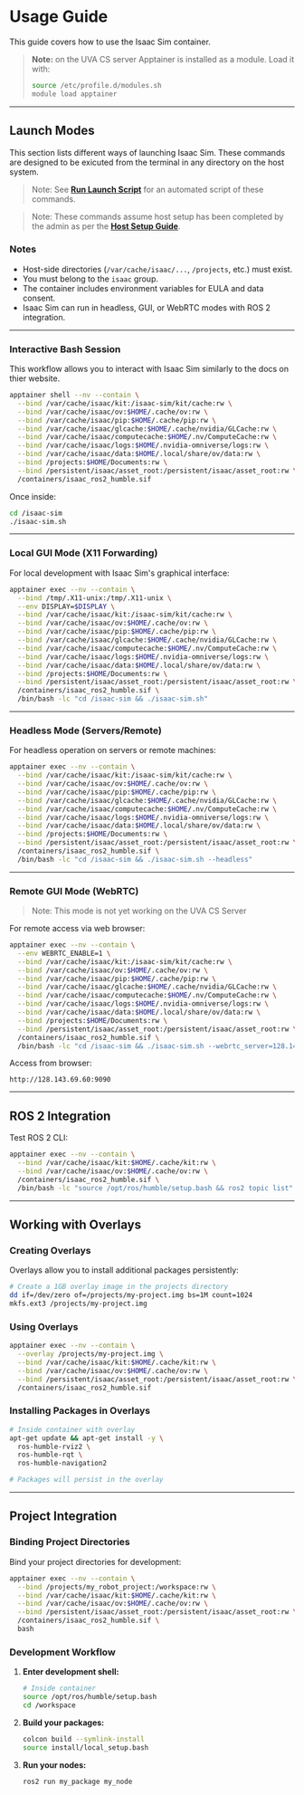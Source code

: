 # Usage Guide

This guide covers how to use the Isaac Sim container.

> **Note:** on the UVA CS server Apptainer is installed as a module. Load it with:
>
> ```bash
> source /etc/profile.d/modules.sh
> module load apptainer
> ```

---

## Launch Modes
This section lists different ways of launching Isaac Sim. These commands are designed to be exicuted from the terminal in any directory on the host system.

> Note: 
> See **[Run Launch Script](/docs/script_docs/isaac_container.md)** for an automated script of these commands.

> Note: 
> These commands assume host setup has been completed by the admin as per the **[Host Setup Guide](/docs/host_setup.md)**.

### Notes

* Host-side directories (`/var/cache/isaac/...`, `/projects`, etc.) must exist.
* You must belong to the `isaac` group.
* The container includes environment variables for EULA and data consent.
* Isaac Sim can run in headless, GUI, or WebRTC modes with ROS 2 integration.

---

### Interactive Bash Session
This workflow allows you to interact with Isaac Sim similarly to the docs on thier website.

```bash
apptainer shell --nv --contain \
  --bind /var/cache/isaac/kit:/isaac-sim/kit/cache:rw \
  --bind /var/cache/isaac/ov:$HOME/.cache/ov:rw \
  --bind /var/cache/isaac/pip:$HOME/.cache/pip:rw \
  --bind /var/cache/isaac/glcache:$HOME/.cache/nvidia/GLCache:rw \
  --bind /var/cache/isaac/computecache:$HOME/.nv/ComputeCache:rw \
  --bind /var/cache/isaac/logs:$HOME/.nvidia-omniverse/logs:rw \
  --bind /var/cache/isaac/data:$HOME/.local/share/ov/data:rw \
  --bind /projects:$HOME/Documents:rw \
  --bind /persistent/isaac/asset_root:/persistent/isaac/asset_root:rw \
  /containers/isaac_ros2_humble.sif
```

Once inside:

```bash
cd /isaac-sim
./isaac-sim.sh
```

---

### Local GUI Mode (X11 Forwarding)

For local development with Isaac Sim's graphical interface:

```bash
apptainer exec --nv --contain \
  --bind /tmp/.X11-unix:/tmp/.X11-unix \
  --env DISPLAY=$DISPLAY \
  --bind /var/cache/isaac/kit:/isaac-sim/kit/cache:rw \
  --bind /var/cache/isaac/ov:$HOME/.cache/ov:rw \
  --bind /var/cache/isaac/pip:$HOME/.cache/pip:rw \
  --bind /var/cache/isaac/glcache:$HOME/.cache/nvidia/GLCache:rw \
  --bind /var/cache/isaac/computecache:$HOME/.nv/ComputeCache:rw \
  --bind /var/cache/isaac/logs:$HOME/.nvidia-omniverse/logs:rw \
  --bind /var/cache/isaac/data:$HOME/.local/share/ov/data:rw \
  --bind /projects:$HOME/Documents:rw \
  --bind /persistent/isaac/asset_root:/persistent/isaac/asset_root:rw \
  /containers/isaac_ros2_humble.sif \
  /bin/bash -lc "cd /isaac-sim && ./isaac-sim.sh"
```

---

### Headless Mode (Servers/Remote)

For headless operation on servers or remote machines:

```bash
apptainer exec --nv --contain \
  --bind /var/cache/isaac/kit:/isaac-sim/kit/cache:rw \
  --bind /var/cache/isaac/ov:$HOME/.cache/ov:rw \
  --bind /var/cache/isaac/pip:$HOME/.cache/pip:rw \
  --bind /var/cache/isaac/glcache:$HOME/.cache/nvidia/GLCache:rw \
  --bind /var/cache/isaac/computecache:$HOME/.nv/ComputeCache:rw \
  --bind /var/cache/isaac/logs:$HOME/.nvidia-omniverse/logs:rw \
  --bind /var/cache/isaac/data:$HOME/.local/share/ov/data:rw \
  --bind /projects:$HOME/Documents:rw \
  --bind /persistent/isaac/asset_root:/persistent/isaac/asset_root:rw \
  /containers/isaac_ros2_humble.sif \
  /bin/bash -lc "cd /isaac-sim && ./isaac-sim.sh --headless"
```

---

### Remote GUI Mode (WebRTC)

> Note:
> This mode is not yet working on the UVA CS Server

For remote access via web browser:

```bash
apptainer exec --nv --contain \
  --env WEBRTC_ENABLE=1 \
  --bind /var/cache/isaac/kit:/isaac-sim/kit/cache:rw \
  --bind /var/cache/isaac/ov:$HOME/.cache/ov:rw \
  --bind /var/cache/isaac/pip:$HOME/.cache/pip:rw \
  --bind /var/cache/isaac/glcache:$HOME/.cache/nvidia/GLCache:rw \
  --bind /var/cache/isaac/computecache:$HOME/.nv/ComputeCache:rw \
  --bind /var/cache/isaac/logs:$HOME/.nvidia-omniverse/logs:rw \
  --bind /var/cache/isaac/data:$HOME/.local/share/ov/data:rw \
  --bind /projects:$HOME/Documents:rw \
  --bind /persistent/isaac/asset_root:/persistent/isaac/asset_root:rw \
  /containers/isaac_ros2_humble.sif \
  /bin/bash -lc "cd /isaac-sim && ./isaac-sim.sh --webrtc_server=128.143.69.60 --webrtc_port=9090"
```

Access from browser:

```
http://128.143.69.60:9090
```

---

## ROS 2 Integration

Test ROS 2 CLI:

```bash
apptainer exec --nv --contain \
  --bind /var/cache/isaac/kit:$HOME/.cache/kit:rw \
  --bind /var/cache/isaac/ov:$HOME/.cache/ov:rw \
  /containers/isaac_ros2_humble.sif \
  /bin/bash -lc "source /opt/ros/humble/setup.bash && ros2 topic list"
```

---

## Working with Overlays

### Creating Overlays

Overlays allow you to install additional packages persistently:

```bash
# Create a 1GB overlay image in the projects directory
dd if=/dev/zero of=/projects/my-project.img bs=1M count=1024
mkfs.ext3 /projects/my-project.img
```

### Using Overlays

```bash
apptainer exec --nv --contain \
  --overlay /projects/my-project.img \
  --bind /var/cache/isaac/kit:$HOME/.cache/kit:rw \
  --bind /var/cache/isaac/ov:$HOME/.cache/ov:rw \
  --bind /persistent/isaac/asset_root:/persistent/isaac/asset_root:rw \
  /containers/isaac_ros2_humble.sif
```

### Installing Packages in Overlays

```bash
# Inside container with overlay
apt-get update && apt-get install -y \
  ros-humble-rviz2 \
  ros-humble-rqt \
  ros-humble-navigation2

# Packages will persist in the overlay
```

---

## Project Integration

### Binding Project Directories

Bind your project directories for development:

```bash
apptainer exec --nv --contain \
  --bind /projects/my_robot_project:/workspace:rw \
  --bind /var/cache/isaac/kit:$HOME/.cache/kit:rw \
  --bind /var/cache/isaac/ov:$HOME/.cache/ov:rw \
  --bind /persistent/isaac/asset_root:/persistent/isaac/asset_root:rw \
  /containers/isaac_ros2_humble.sif \
  bash
```

### Development Workflow

1. **Enter development shell:**
   ```bash
   # Inside container
   source /opt/ros/humble/setup.bash
   cd /workspace
   ```

2. **Build your packages:**
   ```bash
   colcon build --symlink-install
   source install/local_setup.bash
   ```

3. **Run your nodes:**
   ```bash
   ros2 run my_package my_node
   ```

